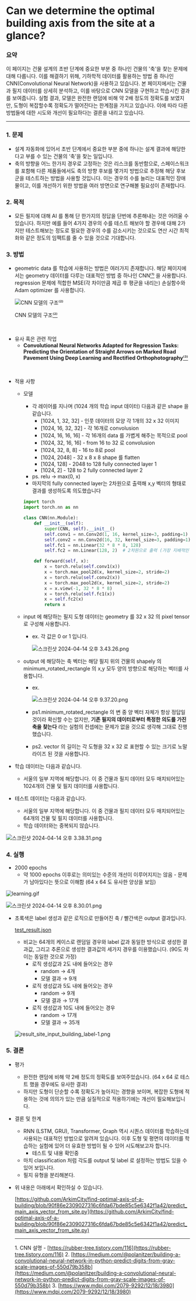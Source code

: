 # Can we determine the optimal building axis from the site at a glance?


### 요약

이 페이지는 건물 설계의 초반 단계에 중요한 부분 중 하나인 건물의 '축'을 찾는 문제에 대해 다룹니다. 이를 해결하기 위해, 기하학적 데이터를 활용하는 방법 중 하나인 CNN(Convolutional Neural Network)을 사용하고 있습니다. 본 페이지에서는 건물과 필지 데이터를 상세히 분석하고, 이를 바탕으로 CNN 모델을 구현하고 학습시킨 결과를 보여줍니다. 실험 결과, 모델은 완전한 랜덤에 비해 약 2배 정도의 정확도를 보였지만, 도형이 복잡할수록 정확도가 떨어진다는 한계점을 가지고 있습니다. 이에 따라 다른 방법들에 대한 시도와 개선이 필요하다는 결론을 내리고 있습니다.

---

### 1. 문제

- 설계 자동화에 있어서 초반 단계에서 중요한 부분 중에 하나는 설계 결과에 해당한다고 부를 수 있는 건물의 ‘축’을 찾는 일입니다.
- 축의 방향을 어느 한가지 경우로 고정하는 것은 리스크를 동반함으로, 스페이스워크를 포함해 다른 제품들에서도 축의 방향 후보를 몇가지 방법으로 추정해 해당 후보군을 테스트하는 방법을 사용할 것입니다. 이는 경우의 수를 늘리는 대표적인 장애물이고, 이를 개선하기 위한 방법을 여러 방면으로 연구해볼 필요성이 존재합니다.

### 2. 목적

- 모든 필지에 대해 AI 를 통해 단 한가지의 정답을 단번에 추론해내는 것은 어려울 수 있습니다. 하지만 예를 들어 4가지 경우의 수를 테스트 해보야 할 경우에 대해 2가지만 테스트해보는 정도로 필요한 경우의 수를 감소시키는 것으로도 연산 시간 최적화와 같은 정도의 임팩트를 줄 수 있을 것으로 기대합니다.

### 3. 방법

- geometric data 를 학습에 사용하는 방법은 여러가지 존재합니다. 해당 페이지에서는 geometry 데이터를 다루는 대표적인 방법 중 하나인 CNN[⁽¹⁾](#footnote_1) 을 사용합니다. regression 문제에 적합한 MSE(각 차이만큼 제곱 후 평균을 내리는) 손실함수와 Adam optimizer 를 사용합니다.

    ![CNN 모델의 구조[⁽²⁾](#footnote_2)](Can%20we%20determine%20the%20optimal%20building%20axis%20from%20th%20b05eb8e9b66e470b8400a78abadbd477/Untitled.png)

    CNN 모델의 구조[⁽²⁾]()


<br>

- 유사 혹은 관련 작업
    - **Convolutional Neural Networks Adapted for Regression Tasks: Predicting the Orientation of Straight Arrows on Marked Road Pavement Using Deep Learning and Rectified Orthophotography**[⁽³⁾](#footnote_3)

<br>

- 적용 사항
    - 모델
        - 각 레이어를 지나며 (1024 개의 학습 input 데이터) 다음과 같은 shape 을 같습니다.
            - [1024, 1, 32, 32] - 인풋 데이터의 모양 각 1개의 32 x 32 이미지
            - [1024, 16, 32, 32] - 각 16개로 convolusion
            - [1024, 16, 16, 16] - 각 16개의 data 를 가볍게 해주는 목적으로 pool
            - [1024, 32, 16, 16] - from 16 to 32 로 convolusion
            - [1024, 32, 8, 8] - 16 to 8로 pool
            - [1024, 2048] - 32 x 8 x 8 shape 를 flatten
            - [1024, 128] - 2048 to 128 fully connected layer 1
            - [1024, 2] - 128 to 2 fully connected layer 2
        - ps. relu → max(0, x)
        - 마지막의 fully connected layer는 2차원으로 출력해 x,y 벡터의 형태로 결과를 생성하도록 의도했습니다

        ```python
        import torch
        import torch.nn as nn

        class CNN(nn.Module):
            def __init__(self):
                super(CNN, self).__init__()
                self.conv1 = nn.Conv2d(1, 16, kernel_size=3, padding=1)
                self.conv2 = nn.Conv2d(16, 32, kernel_size=3, padding=1)
                self.fc1 = nn.Linear(32 * 8 * 8, 128)
                self.fc2 = nn.Linear(128, 2)  # 2차원으로 출력 (가장 지배적인 축의 방향)

            def forward(self, x):
                x = torch.relu(self.conv1(x))
                x = torch.max_pool2d(x, kernel_size=2, stride=2)
                x = torch.relu(self.conv2(x))
                x = torch.max_pool2d(x, kernel_size=2, stride=2)
                x = x.view(-1, 32 * 8 * 8)
                x = torch.relu(self.fc1(x))
                x = self.fc2(x)
                return x
        ```

    - input 에 해당하는 필지 도형 데이터는 geometry 를 32 x 32 의 pixel tensor 로 구성해 사용합니다.
        - ex. 각 값은 0 or 1 입니다.

            ![스크린샷 2024-04-14 오후 3.43.26.png](Can%20we%20determine%20the%20optimal%20building%20axis%20from%20th%20b05eb8e9b66e470b8400a78abadbd477/%25E1%2584%2589%25E1%2585%25B3%25E1%2584%258F%25E1%2585%25B3%25E1%2584%2585%25E1%2585%25B5%25E1%2586%25AB%25E1%2584%2589%25E1%2585%25A3%25E1%2586%25BA_2024-04-14_%25E1%2584%258B%25E1%2585%25A9%25E1%2584%2592%25E1%2585%25AE_3.43.26.png)

    - output 에 해당하는 축 벡터는 해당 필지 위의 건물의 shapely 의 minimum_rotated_rectangle 의 x,y 모두 양의 방향으로 해당하는 벡터를 사용합니다.
        - ex.

            ![스크린샷 2024-04-14 오후 9.37.20.png](Can%20we%20determine%20the%20optimal%20building%20axis%20from%20th%20b05eb8e9b66e470b8400a78abadbd477/%25E1%2584%2589%25E1%2585%25B3%25E1%2584%258F%25E1%2585%25B3%25E1%2584%2585%25E1%2585%25B5%25E1%2586%25AB%25E1%2584%2589%25E1%2585%25A3%25E1%2586%25BA_2024-04-14_%25E1%2584%258B%25E1%2585%25A9%25E1%2584%2592%25E1%2585%25AE_9.37.20.png)

        - ps1.minimum_rotated_rectangle 의 변 중 양 벡터 자체가 항상 정답일 것이라 확신할 수는 없지만, **기존 필지의 데이터로부터 특정한 의도를 가진 축을 찾는다** 라는 실험의 컨셉에는 문제가 없을 것으로 생각해 그대로 진행했습니다.
        - ps2. vector 의 길이는 각 도형을 32 x 32 로 표현할 수 있는 크기로 노말라이즈 된 것을 사용합니다.

- 학습 데이터는 다음과 같습니다.
    - 서울의 일부 지역에 해당합니다. 이 중 건물과 필지 데이터 모두 매치되어있는 1024개의 건물 및 필지 데이터를 사용합니다.
- 테스트 데이터는 다음과 같습니다.
    - 서울의 일부 지역에 해당합니다. 이 중 건물과 필지 데이터 모두 매치되어있는 64개의 건물 및 필지 데이터를 사용합니다.
    - 학습 데이터와는 중복되지 않습니다.


![스크린샷 2024-04-14 오후 3.38.31.png](Can%20we%20determine%20the%20optimal%20building%20axis%20from%20th%20b05eb8e9b66e470b8400a78abadbd477/%25E1%2584%2589%25E1%2585%25B3%25E1%2584%258F%25E1%2585%25B3%25E1%2584%2585%25E1%2585%25B5%25E1%2586%25AB%25E1%2584%2589%25E1%2585%25A3%25E1%2586%25BA_2024-04-14_%25E1%2584%258B%25E1%2585%25A9%25E1%2584%2592%25E1%2585%25AE_3.38.31.png)

### 4. 실행

- 2000 epochs
    - 약 1000 epochs 이후로는 의미있는 수준의 개선이 이루어지지는 않음 - 문제가 남아있다는 뜻으로 이해함 (64 x 64 도 유사한 양상을 보임)

![learning.gif](Can%20we%20determine%20the%20optimal%20building%20axis%20from%20th%20b05eb8e9b66e470b8400a78abadbd477/learning.gif)

![스크린샷 2024-04-14 오후 8.30.01.png](Can%20we%20determine%20the%20optimal%20building%20axis%20from%20th%20b05eb8e9b66e470b8400a78abadbd477/%25E1%2584%2589%25E1%2585%25B3%25E1%2584%258F%25E1%2585%25B3%25E1%2584%2585%25E1%2585%25B5%25E1%2586%25AB%25E1%2584%2589%25E1%2585%25A3%25E1%2586%25BA_2024-04-14_%25E1%2584%258B%25E1%2585%25A9%25E1%2584%2592%25E1%2585%25AE_8.30.01.png)

- 초록색은 label 생성과 같은 로직으로 만들어진 축 / 빨간색은 output 결과입니다.

    [test_result.json](Can%20we%20determine%20the%20optimal%20building%20axis%20from%20th%20b05eb8e9b66e470b8400a78abadbd477/test_result.json)

    - 비교는 64개의 케이스로 랜덤일 경우와 label 값과 동일한 방식으로 생성한 결과값, 그리고 추론으로 생성한 결과값의 세가지 경우를 이용했습니다. (90도 차이는 동일한 것으로 가정)
        - 로직 생성값과 2도 내에 들어오는 경우
            - random → 4개
            - 모델 결과 → 9개
        - 로직 생성값과 5도 내에 들어오는 경우
            - random → 9개
            - 모델 결과 → 17개
        - 로직 생성값과 10도 내에 들어오는 경우
            - random → 17개
            - 모델 결과 → 35개

    ![result_site_input_building_label-1.png](Can%20we%20determine%20the%20optimal%20building%20axis%20from%20th%20b05eb8e9b66e470b8400a78abadbd477/result_site_input_building_label-1.png)


### 5. 결론

- 평가
    - 완전한 랜덤에 비해 약 2배 정도의 정확도를 보여주었습니다. (64 x 64 로 테스트 했을 경우에도 유사한 결과)
    - 하지만 도형이 단순할 수록 정확도가 높아지는 경향을 보이며, 복잡한 도형에 적용하는 것에 의의가 있는 만큼 실질적으로 적용하기에는 개선이 필요해보입니다.

- 결론 및 한계
    - RNN (LSTM, GRU), Transformer, Graph 역시 시퀀스 데이터를 학습하는데 사용되는 대표적인 방법으로 알려져 있습니다. 이후 도형 및 평면의 데이터를 학습하는 실험에 있어 더 유효한 방법이 될 수 있어 시도해보고자 합니다.
        - 테스트 및 내용 확인중
    - 마치 classification 처럼 각도를 output 및 label 로 설정하는 방법도 있을 수 있어 보입니다.
    - 필지 유형을 분리해본다.

- 위 내용은 아래에서 확인하실 수 있습니다.

    [https://github.com/ArkimCity/find-optimal-axis-of-a-building/blob/90f86e2309027316c6fda67bde85c5e6342f1a42/predict_main_axis_vector_from_site.py](https://github.com/ArkimCity/find-optimal-axis-of-a-building/blob/90f86e2309027316c6fda67bde85c5e6342f1a42/predict_main_axis_vector_from_site.py)

    ---

    <a name="footnote_1">1.</a> CNN 설명 - [https://rubber-tree.tistory.com/116](https://rubber-tree.tistory.com/116)
    <a name="footnote_2">2.</a> [https://medium.com/@polanitzer/building-a-convolutional-neural-network-in-python-predict-digits-from-gray-scale-images-of-550d79b358b](https://medium.com/@polanitzer/building-a-convolutional-neural-network-in-python-predict-digits-from-gray-scale-images-of-550d79b358b)
    <a name="footnote_3">3.</a>  [https://www.mdpi.com/2079-9292/12/18/3980](https://www.mdpi.com/2079-9292/12/18/3980)
